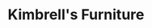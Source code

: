 ---
title: "Kimbrell's Furniture"
url: /raleigh/kimbrells-furniture-south-wilmington-street/
shop: furniture
---